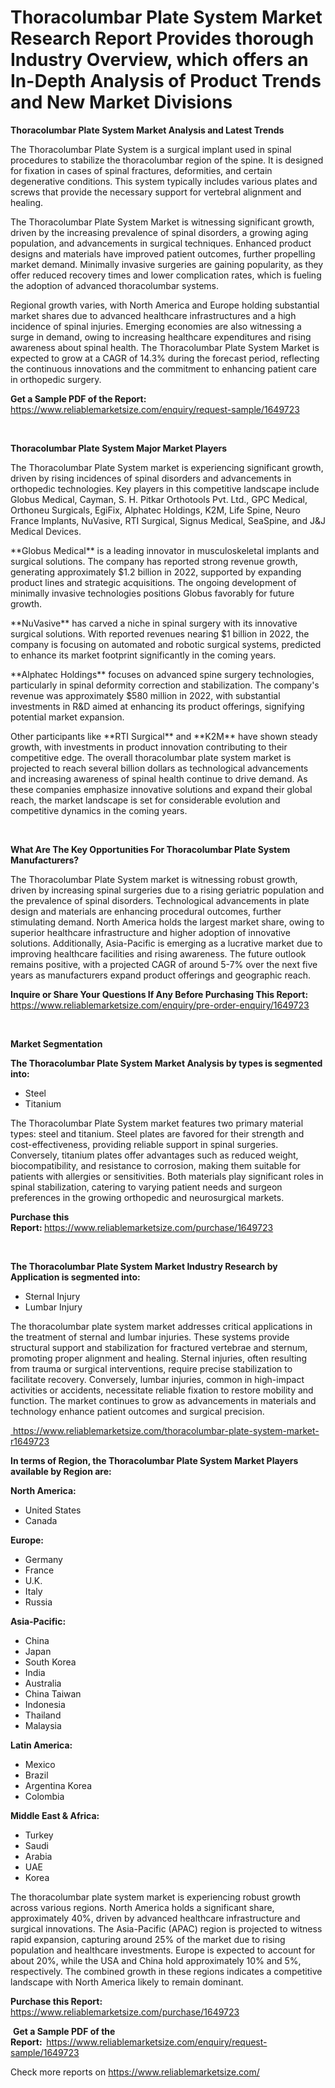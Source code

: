 <p><h1>Thoracolumbar Plate System Market Research Report Provides thorough Industry Overview, which offers an In-Depth Analysis of Product Trends and New Market Divisions</h1></p><p><strong>Thoracolumbar Plate System Market Analysis and Latest Trends</strong></p>
<p><p>The Thoracolumbar Plate System is a surgical implant used in spinal procedures to stabilize the thoracolumbar region of the spine. It is designed for fixation in cases of spinal fractures, deformities, and certain degenerative conditions. This system typically includes various plates and screws that provide the necessary support for vertebral alignment and healing.</p><p>The Thoracolumbar Plate System Market is witnessing significant growth, driven by the increasing prevalence of spinal disorders, a growing aging population, and advancements in surgical techniques. Enhanced product designs and materials have improved patient outcomes, further propelling market demand. Minimally invasive surgeries are gaining popularity, as they offer reduced recovery times and lower complication rates, which is fueling the adoption of advanced thoracolumbar systems.</p><p>Regional growth varies, with North America and Europe holding substantial market shares due to advanced healthcare infrastructures and a high incidence of spinal injuries. Emerging economies are also witnessing a surge in demand, owing to increasing healthcare expenditures and rising awareness about spinal health. The Thoracolumbar Plate System Market is expected to grow at a CAGR of 14.3% during the forecast period, reflecting the continuous innovations and the commitment to enhancing patient care in orthopedic surgery.</p></p>
<p><strong>Get a Sample PDF of the Report:&nbsp;</strong> <a href="https://www.reliablemarketsize.com/enquiry/request-sample/1649723?utm_campaign=3460&utm_medium=2&utm_source=Github&utm_content=ia&utm_term=26032025&utm_id=thoracolumbar-plate-system">https://www.reliablemarketsize.com/enquiry/request-sample/1649723</a></p>
<p>&nbsp;</p>
<p><strong>Thoracolumbar Plate System Major Market Players</strong></p>
<p><p>The Thoracolumbar Plate System market is experiencing significant growth, driven by rising incidences of spinal disorders and advancements in orthopedic technologies. Key players in this competitive landscape include Globus Medical, Cayman, S. H. Pitkar Orthotools Pvt. Ltd., GPC Medical, Orthoneu Surgicals, EgiFix, Alphatec Holdings, K2M, Life Spine, Neuro France Implants, NuVasive, RTI Surgical, Signus Medical, SeaSpine, and J&J Medical Devices.</p><p>**Globus Medical** is a leading innovator in musculoskeletal implants and surgical solutions. The company has reported strong revenue growth, generating approximately $1.2 billion in 2022, supported by expanding product lines and strategic acquisitions. The ongoing development of minimally invasive technologies positions Globus favorably for future growth.</p><p>**NuVasive** has carved a niche in spinal surgery with its innovative surgical solutions. With reported revenues nearing $1 billion in 2022, the company is focusing on automated and robotic surgical systems, predicted to enhance its market footprint significantly in the coming years.</p><p>**Alphatec Holdings** focuses on advanced spine surgery technologies, particularly in spinal deformity correction and stabilization. The company's revenue was approximately $580 million in 2022, with substantial investments in R&D aimed at enhancing its product offerings, signifying potential market expansion.</p><p>Other participants like **RTI Surgical** and **K2M** have shown steady growth, with investments in product innovation contributing to their competitive edge. The overall thoracolumbar plate system market is projected to reach several billion dollars as technological advancements and increasing awareness of spinal health continue to drive demand. As these companies emphasize innovative solutions and expand their global reach, the market landscape is set for considerable evolution and competitive dynamics in the coming years.</p></p>
<p>&nbsp;</p>
<p><strong>What Are The Key Opportunities For Thoracolumbar Plate System Manufacturers?</strong></p>
<p><p>The Thoracolumbar Plate System market is witnessing robust growth, driven by increasing spinal surgeries due to a rising geriatric population and the prevalence of spinal disorders. Technological advancements in plate design and materials are enhancing procedural outcomes, further stimulating demand. North America holds the largest market share, owing to superior healthcare infrastructure and higher adoption of innovative solutions. Additionally, Asia-Pacific is emerging as a lucrative market due to improving healthcare facilities and rising awareness. The future outlook remains positive, with a projected CAGR of around 5-7% over the next five years as manufacturers expand product offerings and geographic reach.</p></p>
<p><strong>Inquire or Share Your Questions If Any Before Purchasing This Report:</strong> <a href="https://www.reliablemarketsize.com/enquiry/pre-order-enquiry/1649723?utm_campaign=3460&utm_medium=2&utm_source=Github&utm_content=ia&utm_term=26032025&utm_id=thoracolumbar-plate-system">https://www.reliablemarketsize.com/enquiry/pre-order-enquiry/1649723</a></p>
<p>&nbsp;</p>
<p><strong>Market Segmentation</strong></p>
<p><strong>The Thoracolumbar Plate System Market Analysis by types is segmented into:</strong></p>
<p><ul><li>Steel</li><li>Titanium</li></ul></p>
<p><p>The Thoracolumbar Plate System market features two primary material types: steel and titanium. Steel plates are favored for their strength and cost-effectiveness, providing reliable support in spinal surgeries. Conversely, titanium plates offer advantages such as reduced weight, biocompatibility, and resistance to corrosion, making them suitable for patients with allergies or sensitivities. Both materials play significant roles in spinal stabilization, catering to varying patient needs and surgeon preferences in the growing orthopedic and neurosurgical markets.</p></p>
<p><strong>Purchase this Report:&nbsp;</strong><a href="https://www.reliablemarketsize.com/purchase/1649723?utm_campaign=3460&utm_medium=2&utm_source=Github&utm_content=ia&utm_term=26032025&utm_id=thoracolumbar-plate-system">https://www.reliablemarketsize.com/purchase/1649723</a></p>
<p>&nbsp;</p>
<p><strong>The Thoracolumbar Plate System Market Industry Research by Application is segmented into:</strong></p>
<p><ul><li>Sternal Injury</li><li>Lumbar Injury</li></ul></p>
<p><p>The thoracolumbar plate system market addresses critical applications in the treatment of sternal and lumbar injuries. These systems provide structural support and stabilization for fractured vertebrae and sternum, promoting proper alignment and healing. Sternal injuries, often resulting from trauma or surgical interventions, require precise stabilization to facilitate recovery. Conversely, lumbar injuries, common in high-impact activities or accidents, necessitate reliable fixation to restore mobility and function. The market continues to grow as advancements in materials and technology enhance patient outcomes and surgical precision.</p></p>
<p><a href="https://www.reliablemarketsize.com/thoracolumbar-plate-system-market-r1649723?utm_campaign=3460&utm_medium=2&utm_source=Github&utm_content=ia&utm_term=26032025&utm_id=thoracolumbar-plate-system">&nbsp;https://www.reliablemarketsize.com/thoracolumbar-plate-system-market-r1649723</a></p>
<p><strong>In terms of Region, the Thoracolumbar Plate System Market Players available by Region are:</strong></p>
<p>
    <p> <strong> North America: </strong>
        <ul>
            <li>United States</li>
            <li>Canada</li>
        </ul>
        </p> 
    <p> <strong> Europe: </strong>
        <ul>
            <li>Germany</li>
            <li>France</li>
            <li>U.K.</li>
            <li>Italy</li>
            <li>Russia</li>
        </ul>
        </p> 
    <p> <strong> Asia-Pacific: </strong>
        <ul>
            <li>China</li>
            <li>Japan</li>
            <li>South Korea</li>
            <li>India</li>
            <li>Australia</li>
            <li>China Taiwan</li>
            <li>Indonesia</li>
            <li>Thailand</li>
            <li>Malaysia</li>
        </ul>
        </p> 
    <p> <strong> Latin America: </strong>
        <ul>
            <li>Mexico</li>
            <li>Brazil</li>
            <li>Argentina Korea</li>
            <li>Colombia</li>
        </ul>
        </p> 
    <p> <strong> Middle East & Africa: </strong>
        <ul>
            <li>Turkey</li>
            <li>Saudi</li>
            <li>Arabia</li>
            <li>UAE</li>
            <li>Korea</li>
        </ul>
    </p>
    </p>
<p><p>The thoracolumbar plate system market is experiencing robust growth across various regions. North America holds a significant share, approximately 40%, driven by advanced healthcare infrastructure and surgical innovations. The Asia-Pacific (APAC) region is projected to witness rapid expansion, capturing around 25% of the market due to rising population and healthcare investments. Europe is expected to account for about 20%, while the USA and China hold approximately 10% and 5%, respectively. The combined growth in these regions indicates a competitive landscape with North America likely to remain dominant.</p></p>
<p><strong>Purchase this Report: </strong><a href="https://www.reliablemarketsize.com/purchase/1649723?utm_campaign=3460&utm_medium=2&utm_source=Github&utm_content=ia&utm_term=26032025&utm_id=thoracolumbar-plate-system">https://www.reliablemarketsize.com/purchase/1649723</a></p>
<p>&nbsp;<strong>Get a Sample PDF of the Report:&nbsp;&nbsp;</strong><a href="https://www.reliablemarketsize.com/enquiry/request-sample/1649723?utm_campaign=3460&utm_medium=2&utm_source=Github&utm_content=ia&utm_term=26032025&utm_id=thoracolumbar-plate-system">https://www.reliablemarketsize.com/enquiry/request-sample/1649723</a></p>
<p><strong></strong></p>
<p>Check more reports on <a href="https://www.reliablemarketsize.com/?utm_campaign=3460&utm_medium=2&utm_source=Github&utm_content=ia&utm_term=26032025&utm_id=thoracolumbar-plate-system">https://www.reliablemarketsize.com/</a></p>